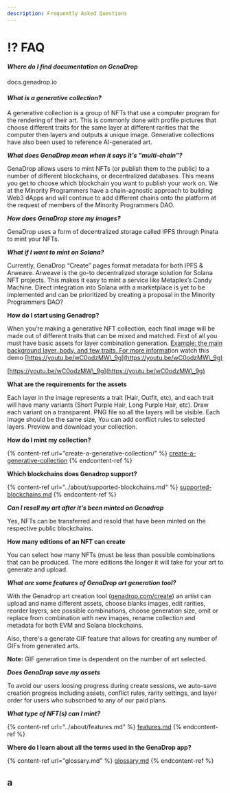 ```yaml
---
description: Frequently Asked Questions
---
```


# ⁉ FAQ

#### _Where do I find documentation on GenaDrop_

docs.genadrop.io

#### _**What is a generative collection?**_

A generative collection is a group of NFTs that use a computer program for the rendering of their art. This is commonly done with profile pictures that choose different traits for the same layer at different rarities that the computer then layers and outputs a unique image. Generative collections have also been used to reference AI-generated art.

_**What does GenaDrop mean when it says it's "multi-chain"?**_

GenaDrop allows users to mint NFTs (or publish them to the public)  to a number of different blockchains, or decentralized databases. This means you get to choose which blockchain you want to publish your work on. We at the Minority Programmers have a chain-agnostic approach to building Web3 dApps and will continue to add different chains onto the platform at the request of members of the Minority Programmers DAO.&#x20;

_**How does GenaDrop store my images?**_

GenaDrop uses a form of decentralized storage called IPFS through Pinata to mint your NFTs.

_**What if I want to mint on Solana?**_

Currently, GenaDrop “Create” pages format metadata for both IPFS & Arweave. Arweave is the go-to decentralized storage solution for Solana NFT projects. This makes it easy to mint a service like Metaplex’s Candy Machine. Direct integration into Solana with a marketplace is yet to be implemented and can be prioritized by creating a proposal in the Minority Programmers DAO?

**How do I start using Genadrop?**

When you’re making a generative NFT collection, each final image will be made out of different traits that can be mixed and matched. First of all you must have basic assets for layer combination generation. [Example: the main background layer, body, and few traits. For more informat](about:blank)ion watch this demo [https://youtu.be/wC0odzMW\_9g](https://youtu.be/wC0odzMW\_9g)

[https://youtu.be/wC0odzMW\_9g](https://youtu.be/wC0odzMW\_9g)

**What are the requirements for the assets**

Each layer in the image represents a trait (Hair, Outfit, etc), and each trait will have many variants (Short Purple Hair, Long Purple Hair, etc). Draw each variant on a transparent. PNG file so all the layers will be visible. Each image should be the same size, You can add conflict rules to selected layers. Preview and download your collection.

**How do I mint my collection?**

{% content-ref url="create-a-generative-collection/" %}
[create-a-generative-collection](create-a-generative-collection/)
{% endcontent-ref %}

**Which blockchains does Genadrop support?**

{% content-ref url="../about/supported-blockchains.md" %}
[supported-blockchains.md](../about/supported-blockchains.md)
{% endcontent-ref %}

_**Can I resell my art after it's been minted on Genadrop**_

Yes, NFTs can be transferred and resold that have been minted on the respective public blockchains.

**How many editions of an NFT can create**

You can select how many NFTs (must be less than possible combinations that can be produced. The more editions the longer it will take for your art to generate and upload.&#x20;

_**What are some features of GenaDrop art generation tool?**_

With the Genadrop art creation tool ([genadrop.com/create](http://genadrop.com/create)) an artist can upload and name different assets, choose blanks images, edit rarities, reorder layers, see possible combinations, choose generation size, omit or replace from combination with new images, rename collection and metadata for both EVM and Solana blockchains.&#x20;

Also, there's a generate GIF feature that allows for creating any number of GIFs from generated arts.

**Note:** GIF generation time is dependent on the number of art selected.

_**Does GenaDrop save my assets**_

To avoid our users loosing progress during create sessions, we auto-save creation progress including assets, conflict rules, rarity settings, and layer order for users who subscribed to any of our paid plans.

_**What type of NFT(s) can I mint?**_

{% content-ref url="../about/features.md" %}
[features.md](../about/features.md)
{% endcontent-ref %}

**Where do I learn about all the terms used in the GenaDrop app?**

{% content-ref url="glossary.md" %}
[glossary.md](glossary.md)
{% endcontent-ref %}

## a
